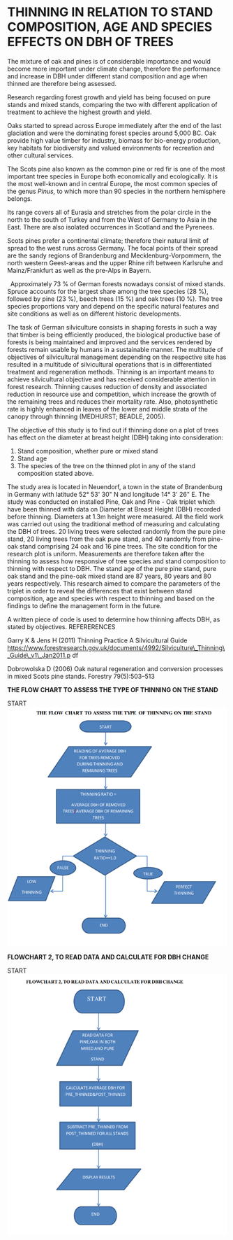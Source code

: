 ﻿# THINNING IN RELATION TO STAND COMPOSITION, AGE AND SPECIES EFFECTS  ON DBH OF TREES 

The mixture  of oak  and pines is of considerable  importance  and would become more important under climate  change, therefore  the performance  and increase  in DBH under different  stand composition  and age when thinned  are therefore being  assessed. 

Research regarding  forest growth  and yield  has being  focused on pure stands and mixed  stands, comparing  the two with different  application  of treatment  to achieve  the highest  growth and yield. 

Oaks started to spread across Europe immediately  after the end of the last glaciation  and were the dominating  forest species around 5,000 BC. Oak provide high  value  timber  for industry,  biomass for bio-energy  production,  key habitats  for biodiversity  and valued environments  for recreation and other cultural  services.  

The Scots pine also known as the common  pine or red fir is one of the most important  tree species in Europe both economically  and ecologically.  It is the most well-known  and in central Europe, the most common  species of the genus *Pinus,* to which  more than 90 species in the northern  hemisphere  belongs. 

Its range covers all of Eurasia  and stretches from the polar circle  in the north to the south of Turkey and from the West of Germany  to Asia in the East. There are also isolated  occurrences in Scotland and the Pyrenees. 

Scots pines prefer a continental  climate;  therefore  their  natural  limit  of spread to the west runs across Germany.  The focal points  of their spread are the sandy regions  of Brandenburg  and Mecklenburg-Vorpommern,  the north western Geest-areas and the upper Rhine  rift  between Karlsruhe  and Mainz/Frankfurt  as well  as the pre-Alps in Bayern. 

` `Approximately  73 % of German forests nowadays consist of mixed  stands. Spruce accounts for the largest share among  the tree species (28 %), followed  by pine (23 %), beech trees (15 %) and oak trees (10 %). The tree species proportions  vary and depend on the specific  natural  features and site conditions  as well  as on different  historic  developments. 

The task of German  silviculture  consists in shaping  forests in such a way that timber  is being efficiently  produced, the biological  productive  base of forests is being maintained  and improved and the services rendered by forests remain  usable by humans  in a sustainable  manner.  The multitude  of objectives  of silvicultural  management  depending  on the respective  site has resulted in a multitude  of silvicultural  operations that is in differentiated  treatment  and regeneration methods. Thinning  is an important  means to achieve  silvicultural  objective and has received considerable  attention  in forest research. Thinning  causes reduction  of density  and associated reduction  in resource use and competition,  which  increase  the growth  of the remaining  trees and reduces their mortality  rate. Also, photosynthetic  rate is highly  enhanced in leaves of the lower and middle  strata of the canopy through  thinning  (MEDHURST;  BEADLE,  2005). 

The objective  of this study is to find  out if thinning  done on a plot of trees has effect  on the diameter  at breast height  (DBH) taking  into consideration: 

1. Stand composition,  whether pure or mixed  stand 
1. Stand age 
1. The species of the tree on the thinned  plot in any of the stand composition  stated above. 

The study area is located in  Neuendorf, a town in the state of Brandenburg  in Germany  with latitude  52° 53' 30" N and longitude  14° 3' 26" E. The study was conducted on installed  Pine, Oak and Pine - Oak triplet  which  have been thinned  with  data on Diameter  at Breast Height (DBH) recorded before thinning.  Diameters  at 1.3m height  were measured. All the field  work was carried out using  the traditional  method of measuring  and calculating  the DBH of trees. 20 living  trees were selected randomly  from the pure pine stand, 20 living  trees from the oak pure stand, and 40 randomly  from pine-oak stand comprising  24 oak and 16 pine trees. The site condition  for the research plot is uniform.  Measurements  are therefore  taken after the thinning  to assess how responsive  of tree species and stand composition  to thinning  with respect to DBH. The stand age of the pure pine stand, pure oak stand and the pine-oak mixed  stand are 87 years, 80 years and 80 years respectively.  This research aimed to compare the parameters of the triplet in order to reveal the differences  that exist  between stand composition,  age and species with respect to thinning  and based on the findings  to define  the management  form in the future. 

A written  piece of code is used to determine  how thinning  affects DBH, as stated by objectives. REFERERENCES 

Garry K & Jens H (2011) Thinning  Practice A Silvicultural  Guide https://www.forestresearch.gov.uk/documents/4992/Silviculture\_Thinning\_Guide\_v1\_Jan2011.p df 

Dobrowolska D (2006) Oak natural  regeneration  and conversion  processes in mixed  Scots pine stands. Forestry 79(5):503–513 

**THE FLOW CHART TO ASSESS THE TYPE  OF THINNING ON THE STAND** 

START ![](image_1.png)


**FLOWCHART 2, TO READ DATA AND CALCULATE FOR DBH CHANGE** 

START ![](image_2.png)

